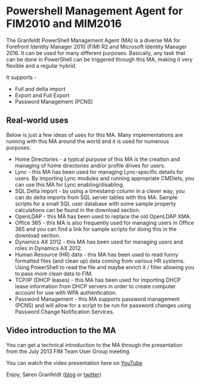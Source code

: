 # Powershell Management Agent for FIM2010 and MIM2016
The Granfeldt PowerShell Management Agent (MA) is a diverse MA for Forefront Identity Manager 2010 (FIM) R2 and Microsoft Identity Manager 2016. It can be used for many different purposes. Basically, any task that can be done in PowerShell can be triggered through this MA, making it very flexible and a regular hybrid.

It supports -
* Full and delta import
* Export and Full Export
* Password Management (PCNS)

## Real-world uses
Below is just a few ideas of uses for this MA. Many implementations are running with this MA around the world and it is used for numerous purposes.

* Home Directories - a typical purpose of this MA is the creation and managing of home directories and/or profile drives for users.
* Lync - this MA has been used for managing Lync-specific details for users. By importing Lync modules and running appropriate CMDlets, you can use this MA for Lync enabling/disabling.
* SQL Delta import - by using a timestamp column in a clever way, you can do delta imports from SQL server tables with this MA. Sample scripts for a small SQL user database with some sample property calculations can be found in the download section.
* OpenLDAP - this MA has been used to replace the old OpenLDAP XMA.
* Office 365 - this MA is also frequently used for managing users in Office 365 and you can find a link for sample scripts for doing this in the download section.
* Dynamics AX 2012 - this MA has been used for managing users and roles in Dynamics AX 2012.
* Human Resource (HR) data - this MA has been used to read funny formatted files (and clean up) data coming from various HR systems. Using PowerShell to read the file and maybe enrich it / filter allowing you to pass more clean data to FIM.
* TCP/IP (DHCP leases) - this MA has been used for importing DHCP lease information from DHCP servers in order to create computer account for use with WPA authentication.
* Password Management - this MA supports password management (PCNS) and will allow for a script to be run for password changes using Password Change Notification Services.

## Video introduction to the MA
You can get a technical introduction to the MA through the presentation from the July 2013 FIM Team User Group meeting.

You can watch the video presentation here on  [YouTube](https://www.youtube.com/watch?v=28jKaLbnTa8)

Enjoy, Søren Granfeldt ([blog](http://blog.goverco.com) or [twitter](https://twitter.com/MrGranfeldt))

